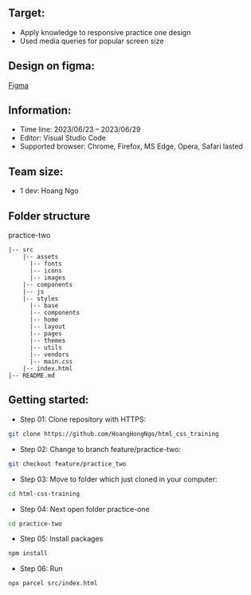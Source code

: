 ## Target:

- Apply knowledge to responsive practice one design
- Used media queries for popular screen size

## Design on figma:

[Figma](https://www.figma.com/file/IIuOoltZECPBNR3MkcEce5/)

## Information:

- Time line: 2023/06/23 – 2023/06/29
- Editor: Visual Studio Code
- Supported browser: Chrome, Firefox, MS Edge, Opera, Safari lasted

## Team size:

- 1 dev: Hoang Ngo

## Folder structure

practice-two

```
|-- src
    |-- assets
      |-- fonts
      |-- icons
      |-- images
    |-- components
    |-- js
    |-- styles
      |-- base
      |-- components
      |-- home
      |-- layout
      |-- pages
      |-- themes
      |-- utils
      |-- vendors
      |-- main.css
    |-- index.html
|-- README.md
```

## Getting started:

- Step 01: Clone repository with HTTPS:

```bash
git clone https://github.com/HoangHongNgo/html_css_training
```

- Step 02: Change to branch feature/practice-two:

```bash
git checkout feature/practice_two
```

- Step 03: Move to folder which just cloned in your computer:

```bash
cd html-css-training
```

- Step 04: Next open folder practice-one

```bash
cd practice-two
```

- Step 05: Install packages

```bash
npm install
```

- Step 06: Run

```bash
npx parcel src/index.html
```
